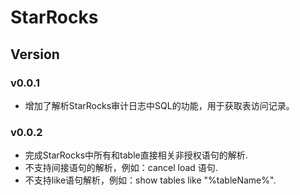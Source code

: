 # StarRocks

## Version

### v0.0.1
* 增加了解析StarRocks审计日志中SQL的功能，用于获取表访问记录。

### v0.0.2
* 完成StarRocks中所有和table直接相关非授权语句的解析.
* 不支持间接语句的解析，例如：cancel load 语句.
* 不支持like语句解析，例如：show tables like "%tableName%".
